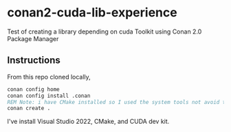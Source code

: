 # conan2-cuda-lib-experience
Test of creating a library depending on cuda Toolkit using Conan 2.0 Package Manager


## Instructions

From this repo cloned locally,

```bat
conan config home
conan config install .conan
REM Note: i have CMake installed so I used the system tools not avoid the download
conan create .
```


I've install Visual Studio 2022, CMake, and CUDA dev kit.

